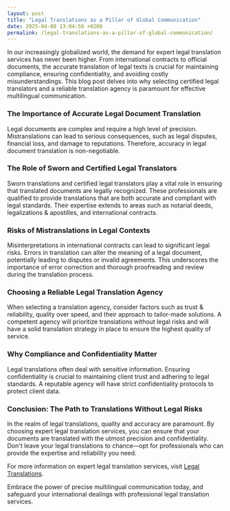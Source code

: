 ```yaml
---
layout: post
title: "Legal Translations as a Pillar of Global Communication"
date: 2025-04-08 13:04:59 +0200
permalink: /legal-translations-as-a-pillar-of-global-communication/
---
```



In our increasingly globalized world, the demand for expert legal translation services has never been higher. From international contracts to official documents, the accurate translation of legal texts is crucial for maintaining compliance, ensuring confidentiality, and avoiding costly misunderstandings. This blog post delves into why selecting certified legal translators and a reliable translation agency is paramount for effective multilingual communication.

### The Importance of Accurate Legal Document Translation

Legal documents are complex and require a high level of precision. Mistranslations can lead to serious consequences, such as legal disputes, financial loss, and damage to reputations. Therefore, accuracy in legal document translation is non-negotiable.

### The Role of Sworn and Certified Legal Translators

Sworn translations and certified legal translators play a vital role in ensuring that translated documents are legally recognized. These professionals are qualified to provide translations that are both accurate and compliant with legal standards. Their expertise extends to areas such as notarial deeds, legalizations & apostilles, and international contracts.

### Risks of Mistranslations in Legal Contexts

Misinterpretations in international contracts can lead to significant legal risks. Errors in translation can alter the meaning of a legal document, potentially leading to disputes or invalid agreements. This underscores the importance of error correction and thorough proofreading and review during the translation process.

### Choosing a Reliable Legal Translation Agency

When selecting a translation agency, consider factors such as trust & reliability, quality over speed, and their approach to tailor-made solutions. A competent agency will prioritize translations without legal risks and will have a solid translation strategy in place to ensure the highest quality of service.

### Why Compliance and Confidentiality Matter

Legal translations often deal with sensitive information. Ensuring confidentiality is crucial to maintaining client trust and adhering to legal standards. A reputable agency will have strict confidentiality protocols to protect client data.

### Conclusion: The Path to Translations Without Legal Risks

In the realm of legal translations, quality and accuracy are paramount. By choosing expert legal translation services, you can ensure that your documents are translated with the utmost precision and confidentiality. Don't leave your legal translations to chance—opt for professionals who can provide the expertise and reliability you need.

For more information on expert legal translation services, visit [Legal Translations](https://www.legaltranslations.be/).

Embrace the power of precise multilingual communication today, and safeguard your international dealings with professional legal translation services.